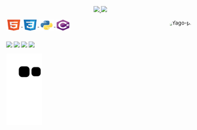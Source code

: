 <div align="center">
  <a href="https://github.com/yagomodena">
  <img height="180em" src="https://github-readme-stats.vercel.app/api?username=yagomodena&show_icons=true&theme=tokyonight&include_all_commits=true&count_private=true"/>
  <img height="180em" src="https://github-readme-stats.vercel.app/api/top-langs/?username=yagomodena&layout=compact&langs_count=7&theme=tokyonight"/>
</div>
  


<div style="display: inline_block"><br>
  <img align="center" alt="Yago-HTML" height="30" width="40" src="https://raw.githubusercontent.com/devicons/devicon/master/icons/html5/html5-original.svg">
  <img align="center" alt="Yago-CSS" height="30" width="40" src="https://raw.githubusercontent.com/devicons/devicon/master/icons/css3/css3-original.svg">
  <img align="center" alt="Yago-Python" height="30" width="40" src="https://raw.githubusercontent.com/devicons/devicon/master/icons/python/python-original.svg">
  <img align="center" alt="Yago-Csharp" height="30" width="40" src="https://raw.githubusercontent.com/devicons/devicon/master/icons/csharp/csharp-original.svg">
  <img align="right" alt="Yago-pic" height="150" style="border-radius:50px;" src="https://user-images.githubusercontent.com/80234280/150259408-aa3c46b8-dc3b-408b-9ea3-121388af54c3.gif">

</div>
  
##

<div>
  <a href="https://instagram.com/yagomodena" target="_blank"><img src="https://img.shields.io/badge/-Instagram-%23E4405F?style=for-the-badge&logo=instagram&logoColor=white" target="_blank"></a>
 <a href="https://www.facebook.com/yago.borges.1426/" target="_blank"><img src="https://img.shields.io/badge/Facebook-1877F2?style=for-the-badge&logo=facebook&logoColor=white" target="_blank"></a> 
  <a href = "mailto:yagobmodena1@gmail.com"><img src="https://img.shields.io/badge/-Gmail-%23333?style=for-the-badge&logo=gmail&logoColor=white" target="_blank"></a>
  <a href="https://www.linkedin.com/in/yago-modena-5726b51b2/" target="_blank"><img src="https://img.shields.io/badge/LinkedIn-0077B5?style=for-the-badge&logo=linkedin&logoColor=white" target="_blank"></a> 
  
  ![Snake animation](https://github.com/yagomodena/yagomodena/blob/output/github-contribution-grid-snake.svg) 

</div>

